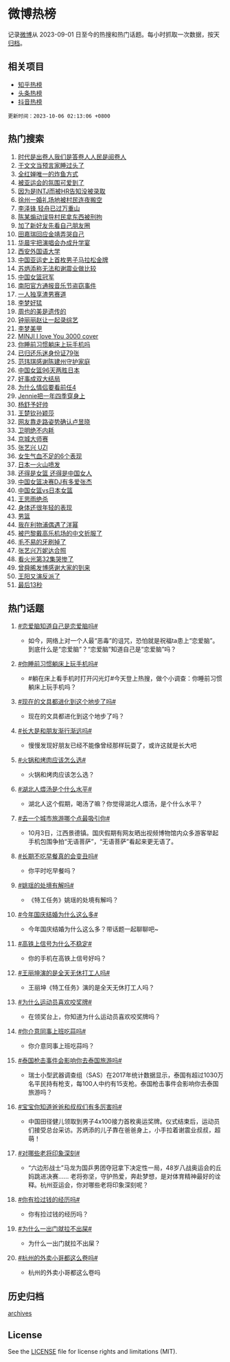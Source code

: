 # 微博热榜

记录[微博](https://www.weibo.com)从 2023-09-01 日至今的热搜和热门话题。每小时抓取一次数据，按天[归档](archives)。

## 相关项目

- [知乎热榜](https://github.com/hotarchive/zhihu)
- [头条热榜](https://github.com/hotarchive/toutiao)
- [抖音热榜](https://github.com/hotarchive/douyin)


`更新时间：2023-10-06 02:13:06 +0800`

## 热门搜索

1. [时代是出卷人我们是答卷人人民是阅卷人](https://m.weibo.cn/search?containerid=100103type%3D1%26t%3D10%26q%3D%23%E6%97%B6%E4%BB%A3%E6%98%AF%E5%87%BA%E5%8D%B7%E4%BA%BA%E6%88%91%E4%BB%AC%E6%98%AF%E7%AD%94%E5%8D%B7%E4%BA%BA%E4%BA%BA%E6%B0%91%E6%98%AF%E9%98%85%E5%8D%B7%E4%BA%BA%23&stream_entry_id=51&isnewpage=1&extparam=seat%3D1%26stream_entry_id%3D51%26dgr%3D0%26c_type%3D51%26q%3D%2523%25E6%2597%25B6%25E4%25BB%25A3%25E6%2598%25AF%25E5%2587%25BA%25E5%258D%25B7%25E4%25BA%25BA%25E6%2588%2591%25E4%25BB%25AC%25E6%2598%25AF%25E7%25AD%2594%25E5%258D%25B7%25E4%25BA%25BA%25E4%25BA%25BA%25E6%25B0%2591%25E6%2598%25AF%25E9%2598%2585%25E5%258D%25B7%25E4%25BA%25BA%2523%26cate%3D10103%26pos%3D0%26filter_type%3Drealtimehot%26display_time%3D1696529585%26pre_seqid%3D1696529585400032689156)
1. [于文文当预言家睡过头了](https://m.weibo.cn/search?containerid=100103type%3D1%26t%3D10%26q%3D%23%E4%BA%8E%E6%96%87%E6%96%87%E5%BD%93%E9%A2%84%E8%A8%80%E5%AE%B6%E7%9D%A1%E8%BF%87%E5%A4%B4%E4%BA%86%23&stream_entry_id=31&isnewpage=1&extparam=seat%3D1%26stream_entry_id%3D31%26pos%3D0%26q%3D%2523%25E4%25BA%258E%25E6%2596%2587%25E6%2596%2587%25E5%25BD%2593%25E9%25A2%2584%25E8%25A8%2580%25E5%25AE%25B6%25E7%259D%25A1%25E8%25BF%2587%25E5%25A4%25B4%25E4%25BA%2586%2523%26cate%3D5001%26realpos%3D1%26band_rank%3D1%26dgr%3D0%26filter_type%3Drealtimehot%26c_type%3D31%26flag%3D1%26lcate%3D5001%26display_time%3D1696529585%26pre_seqid%3D1696529585400032689156)
1. [全红婵唯一的炸鱼方式](https://m.weibo.cn/search?containerid=100103type%3D1%26t%3D10%26q%3D%23%E5%85%A8%E7%BA%A2%E5%A9%B5%E5%94%AF%E4%B8%80%E7%9A%84%E7%82%B8%E9%B1%BC%E6%96%B9%E5%BC%8F%23&stream_entry_id=31&isnewpage=1&extparam=seat%3D1%26stream_entry_id%3D31%26pos%3D1%26q%3D%2523%25E5%2585%25A8%25E7%25BA%25A2%25E5%25A9%25B5%25E5%2594%25AF%25E4%25B8%2580%25E7%259A%2584%25E7%2582%25B8%25E9%25B1%25BC%25E6%2596%25B9%25E5%25BC%258F%2523%26cate%3D5001%26realpos%3D2%26band_rank%3D2%26dgr%3D0%26filter_type%3Drealtimehot%26c_type%3D31%26flag%3D2%26lcate%3D5001%26display_time%3D1696529585%26pre_seqid%3D1696529585400032689156)
1. [被亚运会的氛围可爱到了](https://m.weibo.cn/search?containerid=100103type%3D1%26t%3D10%26q%3D%23%E8%A2%AB%E4%BA%9A%E8%BF%90%E4%BC%9A%E7%9A%84%E6%B0%9B%E5%9B%B4%E5%8F%AF%E7%88%B1%E5%88%B0%E4%BA%86%23&stream_entry_id=31&isnewpage=1&extparam=seat%3D1%26stream_entry_id%3D31%26pos%3D2%26q%3D%2523%25E8%25A2%25AB%25E4%25BA%259A%25E8%25BF%2590%25E4%25BC%259A%25E7%259A%2584%25E6%25B0%259B%25E5%259B%25B4%25E5%258F%25AF%25E7%2588%25B1%25E5%2588%25B0%25E4%25BA%2586%2523%26cate%3D5001%26realpos%3D3%26band_rank%3D3%26dgr%3D0%26filter_type%3Drealtimehot%26c_type%3D31%26flag%3D0%26lcate%3D5001%26display_time%3D1696529585%26pre_seqid%3D1696529585400032689156)
1. [因为是INTJ而被HR告知没被录取](https://m.weibo.cn/search?containerid=100103type%3D1%26t%3D10%26q%3D%23%E5%9B%A0%E4%B8%BA%E6%98%AFINTJ%E8%80%8C%E8%A2%ABHR%E5%91%8A%E7%9F%A5%E6%B2%A1%E8%A2%AB%E5%BD%95%E5%8F%96%23&stream_entry_id=31&isnewpage=1&extparam=seat%3D1%26stream_entry_id%3D31%26pos%3D3%26q%3D%2523%25E5%259B%25A0%25E4%25B8%25BA%25E6%2598%25AFINTJ%25E8%2580%258C%25E8%25A2%25ABHR%25E5%2591%258A%25E7%259F%25A5%25E6%25B2%25A1%25E8%25A2%25AB%25E5%25BD%2595%25E5%258F%2596%2523%26cate%3D5001%26realpos%3D4%26band_rank%3D4%26dgr%3D0%26filter_type%3Drealtimehot%26c_type%3D31%26flag%3D0%26lcate%3D5001%26display_time%3D1696529585%26pre_seqid%3D1696529585400032689156)
1. [徐州一婚礼场地被村民连夜搬空](https://m.weibo.cn/search?containerid=100103type%3D1%26t%3D10%26q%3D%23%E5%BE%90%E5%B7%9E%E4%B8%80%E5%A9%9A%E7%A4%BC%E5%9C%BA%E5%9C%B0%E8%A2%AB%E6%9D%91%E6%B0%91%E8%BF%9E%E5%A4%9C%E6%90%AC%E7%A9%BA%23&stream_entry_id=31&isnewpage=1&extparam=seat%3D1%26stream_entry_id%3D31%26pos%3D4%26q%3D%2523%25E5%25BE%2590%25E5%25B7%259E%25E4%25B8%2580%25E5%25A9%259A%25E7%25A4%25BC%25E5%259C%25BA%25E5%259C%25B0%25E8%25A2%25AB%25E6%259D%2591%25E6%25B0%2591%25E8%25BF%259E%25E5%25A4%259C%25E6%2590%25AC%25E7%25A9%25BA%2523%26cate%3D5001%26realpos%3D5%26band_rank%3D5%26dgr%3D0%26filter_type%3Drealtimehot%26c_type%3D31%26flag%3D0%26lcate%3D5001%26display_time%3D1696529585%26pre_seqid%3D1696529585400032689156)
1. [李泽锋 轻舟已过万重山](https://m.weibo.cn/search?containerid=100103type%3D1%26t%3D10%26q%3D%E6%9D%8E%E6%B3%BD%E9%94%8B+%E8%BD%BB%E8%88%9F%E5%B7%B2%E8%BF%87%E4%B8%87%E9%87%8D%E5%B1%B1&stream_entry_id=31&isnewpage=1&extparam=seat%3D1%26stream_entry_id%3D31%26pos%3D5%26q%3D%25E6%259D%258E%25E6%25B3%25BD%25E9%2594%258B%2520%25E8%25BD%25BB%25E8%2588%259F%25E5%25B7%25B2%25E8%25BF%2587%25E4%25B8%2587%25E9%2587%258D%25E5%25B1%25B1%26cate%3D5001%26realpos%3D6%26band_rank%3D6%26dgr%3D0%26filter_type%3Drealtimehot%26c_type%3D31%26flag%3D0%26lcate%3D5001%26display_time%3D1696529585%26pre_seqid%3D1696529585400032689156)
1. [陈某煽动误导村民拿东西被刑拘](https://m.weibo.cn/search?containerid=100103type%3D1%26t%3D10%26q%3D%23%E9%99%88%E6%9F%90%E7%85%BD%E5%8A%A8%E8%AF%AF%E5%AF%BC%E6%9D%91%E6%B0%91%E6%8B%BF%E4%B8%9C%E8%A5%BF%E8%A2%AB%E5%88%91%E6%8B%98%23&stream_entry_id=31&isnewpage=1&extparam=seat%3D1%26stream_entry_id%3D31%26pos%3D6%26q%3D%2523%25E9%2599%2588%25E6%259F%2590%25E7%2585%25BD%25E5%258A%25A8%25E8%25AF%25AF%25E5%25AF%25BC%25E6%259D%2591%25E6%25B0%2591%25E6%258B%25BF%25E4%25B8%259C%25E8%25A5%25BF%25E8%25A2%25AB%25E5%2588%2591%25E6%258B%2598%2523%26cate%3D5001%26realpos%3D7%26band_rank%3D7%26dgr%3D0%26filter_type%3Drealtimehot%26c_type%3D31%26flag%3D0%26lcate%3D5001%26display_time%3D1696529585%26pre_seqid%3D1696529585400032689156)
1. [加了新好友先看自己朋友圈](https://m.weibo.cn/search?containerid=100103type%3D1%26t%3D10%26q%3D%23%E5%8A%A0%E4%BA%86%E6%96%B0%E5%A5%BD%E5%8F%8B%E5%85%88%E7%9C%8B%E8%87%AA%E5%B7%B1%E6%9C%8B%E5%8F%8B%E5%9C%88%23&stream_entry_id=31&isnewpage=1&extparam=seat%3D1%26stream_entry_id%3D31%26pos%3D7%26q%3D%2523%25E5%258A%25A0%25E4%25BA%2586%25E6%2596%25B0%25E5%25A5%25BD%25E5%258F%258B%25E5%2585%2588%25E7%259C%258B%25E8%2587%25AA%25E5%25B7%25B1%25E6%259C%258B%25E5%258F%258B%25E5%259C%2588%2523%26cate%3D5001%26realpos%3D8%26band_rank%3D8%26dgr%3D0%26filter_type%3Drealtimehot%26c_type%3D31%26flag%3D0%26lcate%3D5001%26display_time%3D1696529585%26pre_seqid%3D1696529585400032689156)
1. [田嘉瑞回应金靖弄哭自己](https://m.weibo.cn/search?containerid=100103type%3D1%26t%3D10%26q%3D%E7%94%B0%E5%98%89%E7%91%9E%E5%9B%9E%E5%BA%94%E9%87%91%E9%9D%96%E5%BC%84%E5%93%AD%E8%87%AA%E5%B7%B1&stream_entry_id=31&isnewpage=1&extparam=seat%3D1%26stream_entry_id%3D31%26pos%3D8%26q%3D%25E7%2594%25B0%25E5%2598%2589%25E7%2591%259E%25E5%259B%259E%25E5%25BA%2594%25E9%2587%2591%25E9%259D%2596%25E5%25BC%2584%25E5%2593%25AD%25E8%2587%25AA%25E5%25B7%25B1%26cate%3D5001%26realpos%3D9%26band_rank%3D9%26dgr%3D0%26filter_type%3Drealtimehot%26c_type%3D31%26flag%3D1%26lcate%3D5001%26display_time%3D1696529585%26pre_seqid%3D1696529585400032689156)
1. [华晨宇把演唱会办成升学宴](https://m.weibo.cn/search?containerid=100103type%3D1%26t%3D10%26q%3D%23%E5%8D%8E%E6%99%A8%E5%AE%87%E6%8A%8A%E6%BC%94%E5%94%B1%E4%BC%9A%E5%8A%9E%E6%88%90%E5%8D%87%E5%AD%A6%E5%AE%B4%23&stream_entry_id=31&isnewpage=1&extparam=seat%3D1%26stream_entry_id%3D31%26pos%3D9%26q%3D%2523%25E5%258D%258E%25E6%2599%25A8%25E5%25AE%2587%25E6%258A%258A%25E6%25BC%2594%25E5%2594%25B1%25E4%25BC%259A%25E5%258A%259E%25E6%2588%2590%25E5%258D%2587%25E5%25AD%25A6%25E5%25AE%25B4%2523%26cate%3D5001%26realpos%3D10%26band_rank%3D10%26dgr%3D0%26filter_type%3Drealtimehot%26c_type%3D31%26flag%3D0%26lcate%3D5001%26display_time%3D1696529585%26pre_seqid%3D1696529585400032689156)
1. [西安外国语大学](https://m.weibo.cn/search?containerid=100103type%3D1%26t%3D10%26q%3D%E8%A5%BF%E5%AE%89%E5%A4%96%E5%9B%BD%E8%AF%AD%E5%A4%A7%E5%AD%A6&stream_entry_id=31&isnewpage=1&extparam=seat%3D1%26stream_entry_id%3D31%26pos%3D10%26q%3D%25E8%25A5%25BF%25E5%25AE%2589%25E5%25A4%2596%25E5%259B%25BD%25E8%25AF%25AD%25E5%25A4%25A7%25E5%25AD%25A6%26cate%3D5001%26realpos%3D11%26band_rank%3D11%26dgr%3D0%26filter_type%3Drealtimehot%26c_type%3D31%26flag%3D2%26lcate%3D5001%26display_time%3D1696529585%26pre_seqid%3D1696529585400032689156)
1. [中国亚运史上首枚男子马拉松金牌](https://m.weibo.cn/search?containerid=100103type%3D1%26t%3D10%26q%3D%23%E4%B8%AD%E5%9B%BD%E4%BA%9A%E8%BF%90%E5%8F%B2%E4%B8%8A%E9%A6%96%E6%9E%9A%E7%94%B7%E5%AD%90%E9%A9%AC%E6%8B%89%E6%9D%BE%E9%87%91%E7%89%8C%23&stream_entry_id=31&isnewpage=1&extparam=seat%3D1%26stream_entry_id%3D31%26pos%3D11%26q%3D%2523%25E4%25B8%25AD%25E5%259B%25BD%25E4%25BA%259A%25E8%25BF%2590%25E5%258F%25B2%25E4%25B8%258A%25E9%25A6%2596%25E6%259E%259A%25E7%2594%25B7%25E5%25AD%2590%25E9%25A9%25AC%25E6%258B%2589%25E6%259D%25BE%25E9%2587%2591%25E7%2589%258C%2523%26cate%3D5001%26realpos%3D12%26band_rank%3D12%26dgr%3D0%26filter_type%3Drealtimehot%26c_type%3D31%26flag%3D0%26lcate%3D5001%26display_time%3D1696529585%26pre_seqid%3D1696529585400032689156)
1. [苏炳添称无法和谢震业做比较](https://m.weibo.cn/search?containerid=100103type%3D1%26t%3D10%26q%3D%23%E8%8B%8F%E7%82%B3%E6%B7%BB%E7%A7%B0%E6%97%A0%E6%B3%95%E5%92%8C%E8%B0%A2%E9%9C%87%E4%B8%9A%E5%81%9A%E6%AF%94%E8%BE%83%23&stream_entry_id=31&isnewpage=1&extparam=seat%3D1%26stream_entry_id%3D31%26pos%3D12%26q%3D%2523%25E8%258B%258F%25E7%2582%25B3%25E6%25B7%25BB%25E7%25A7%25B0%25E6%2597%25A0%25E6%25B3%2595%25E5%2592%258C%25E8%25B0%25A2%25E9%259C%2587%25E4%25B8%259A%25E5%2581%259A%25E6%25AF%2594%25E8%25BE%2583%2523%26cate%3D5001%26realpos%3D13%26band_rank%3D13%26dgr%3D0%26filter_type%3Drealtimehot%26c_type%3D31%26flag%3D0%26lcate%3D5001%26display_time%3D1696529585%26pre_seqid%3D1696529585400032689156)
1. [中国女篮冠军](https://m.weibo.cn/search?containerid=100103type%3D1%26t%3D10%26q%3D%23%E4%B8%AD%E5%9B%BD%E5%A5%B3%E7%AF%AE%E5%86%A0%E5%86%9B%23&stream_entry_id=31&isnewpage=1&extparam=seat%3D1%26stream_entry_id%3D31%26pos%3D13%26q%3D%2523%25E4%25B8%25AD%25E5%259B%25BD%25E5%25A5%25B3%25E7%25AF%25AE%25E5%2586%25A0%25E5%2586%259B%2523%26cate%3D5001%26realpos%3D14%26band_rank%3D14%26dgr%3D0%26filter_type%3Drealtimehot%26c_type%3D31%26flag%3D0%26lcate%3D5001%26display_time%3D1696529585%26pre_seqid%3D1696529585400032689156)
1. [南阳官方通报音乐节盗窃事件](https://m.weibo.cn/search?containerid=100103type%3D1%26t%3D10%26q%3D%23%E5%8D%97%E9%98%B3%E5%AE%98%E6%96%B9%E9%80%9A%E6%8A%A5%E9%9F%B3%E4%B9%90%E8%8A%82%E7%9B%97%E7%AA%83%E4%BA%8B%E4%BB%B6%23&stream_entry_id=31&isnewpage=1&extparam=seat%3D1%26stream_entry_id%3D31%26pos%3D14%26q%3D%2523%25E5%258D%2597%25E9%2598%25B3%25E5%25AE%2598%25E6%2596%25B9%25E9%2580%259A%25E6%258A%25A5%25E9%259F%25B3%25E4%25B9%2590%25E8%258A%2582%25E7%259B%2597%25E7%25AA%2583%25E4%25BA%258B%25E4%25BB%25B6%2523%26cate%3D5001%26realpos%3D15%26band_rank%3D15%26dgr%3D0%26filter_type%3Drealtimehot%26c_type%3D31%26flag%3D0%26lcate%3D5001%26display_time%3D1696529585%26pre_seqid%3D1696529585400032689156)
1. [一人独享渣男赛道](https://m.weibo.cn/search?containerid=100103type%3D1%26t%3D10%26q%3D%E4%B8%80%E4%BA%BA%E7%8B%AC%E4%BA%AB%E6%B8%A3%E7%94%B7%E8%B5%9B%E9%81%93&stream_entry_id=31&isnewpage=1&extparam=seat%3D1%26stream_entry_id%3D31%26pos%3D15%26q%3D%25E4%25B8%2580%25E4%25BA%25BA%25E7%258B%25AC%25E4%25BA%25AB%25E6%25B8%25A3%25E7%2594%25B7%25E8%25B5%259B%25E9%2581%2593%26cate%3D5001%26realpos%3D16%26band_rank%3D16%26dgr%3D0%26filter_type%3Drealtimehot%26c_type%3D31%26flag%3D0%26lcate%3D5001%26display_time%3D1696529585%26pre_seqid%3D1696529585400032689156)
1. [李梦好猛](https://m.weibo.cn/search?containerid=100103type%3D1%26t%3D10%26q%3D%E6%9D%8E%E6%A2%A6%E5%A5%BD%E7%8C%9B&stream_entry_id=31&isnewpage=1&extparam=seat%3D1%26stream_entry_id%3D31%26pos%3D16%26q%3D%25E6%259D%258E%25E6%25A2%25A6%25E5%25A5%25BD%25E7%258C%259B%26cate%3D5001%26realpos%3D17%26band_rank%3D17%26dgr%3D0%26filter_type%3Drealtimehot%26c_type%3D31%26flag%3D0%26lcate%3D5001%26display_time%3D1696529585%26pre_seqid%3D1696529585400032689156)
1. [周也的美是遗传的](https://m.weibo.cn/search?containerid=100103type%3D1%26t%3D10%26q%3D%23%E5%91%A8%E4%B9%9F%E7%9A%84%E7%BE%8E%E6%98%AF%E9%81%97%E4%BC%A0%E7%9A%84%23&stream_entry_id=31&isnewpage=1&extparam=seat%3D1%26stream_entry_id%3D31%26pos%3D17%26q%3D%2523%25E5%2591%25A8%25E4%25B9%259F%25E7%259A%2584%25E7%25BE%258E%25E6%2598%25AF%25E9%2581%2597%25E4%25BC%25A0%25E7%259A%2584%2523%26cate%3D5001%26realpos%3D18%26band_rank%3D18%26dgr%3D0%26filter_type%3Drealtimehot%26c_type%3D31%26flag%3D0%26lcate%3D5001%26display_time%3D1696529585%26pre_seqid%3D1696529585400032689156)
1. [钟丽丽赵让一起录综艺](https://m.weibo.cn/search?containerid=100103type%3D1%26t%3D10%26q%3D%23%E9%92%9F%E4%B8%BD%E4%B8%BD%E8%B5%B5%E8%AE%A9%E4%B8%80%E8%B5%B7%E5%BD%95%E7%BB%BC%E8%89%BA%23&stream_entry_id=31&isnewpage=1&extparam=seat%3D1%26stream_entry_id%3D31%26pos%3D18%26q%3D%2523%25E9%2592%259F%25E4%25B8%25BD%25E4%25B8%25BD%25E8%25B5%25B5%25E8%25AE%25A9%25E4%25B8%2580%25E8%25B5%25B7%25E5%25BD%2595%25E7%25BB%25BC%25E8%2589%25BA%2523%26cate%3D5001%26realpos%3D19%26band_rank%3D19%26dgr%3D0%26filter_type%3Drealtimehot%26c_type%3D31%26flag%3D0%26lcate%3D5001%26display_time%3D1696529585%26pre_seqid%3D1696529585400032689156)
1. [李梦美甲](https://m.weibo.cn/search?containerid=100103type%3D1%26t%3D10%26q%3D%23%E6%9D%8E%E6%A2%A6%E7%BE%8E%E7%94%B2%23&stream_entry_id=31&isnewpage=1&extparam=seat%3D1%26stream_entry_id%3D31%26pos%3D19%26q%3D%2523%25E6%259D%258E%25E6%25A2%25A6%25E7%25BE%258E%25E7%2594%25B2%2523%26cate%3D5001%26realpos%3D20%26band_rank%3D20%26dgr%3D0%26filter_type%3Drealtimehot%26c_type%3D31%26flag%3D0%26lcate%3D5001%26display_time%3D1696529585%26pre_seqid%3D1696529585400032689156)
1. [MINJI I love You 3000 cover](https://m.weibo.cn/search?containerid=100103type%3D1%26t%3D10%26q%3DMINJI+I+love+You+3000+cover&stream_entry_id=31&isnewpage=1&extparam=seat%3D1%26stream_entry_id%3D31%26pos%3D20%26q%3DMINJI%2520I%2520love%2520You%25203000%2520cover%26cate%3D5001%26realpos%3D21%26band_rank%3D21%26dgr%3D0%26filter_type%3Drealtimehot%26c_type%3D31%26flag%3D0%26lcate%3D5001%26display_time%3D1696529585%26pre_seqid%3D1696529585400032689156)
1. [你睡前习惯躺床上玩手机吗](https://m.weibo.cn/search?containerid=100103type%3D1%26t%3D10%26q%3D%23%E4%BD%A0%E7%9D%A1%E5%89%8D%E4%B9%A0%E6%83%AF%E8%BA%BA%E5%BA%8A%E4%B8%8A%E7%8E%A9%E6%89%8B%E6%9C%BA%E5%90%97%23&stream_entry_id=31&isnewpage=1&extparam=seat%3D1%26stream_entry_id%3D31%26pos%3D21%26q%3D%2523%25E4%25BD%25A0%25E7%259D%25A1%25E5%2589%258D%25E4%25B9%25A0%25E6%2583%25AF%25E8%25BA%25BA%25E5%25BA%258A%25E4%25B8%258A%25E7%258E%25A9%25E6%2589%258B%25E6%259C%25BA%25E5%2590%2597%2523%26cate%3D5001%26realpos%3D22%26band_rank%3D22%26dgr%3D0%26filter_type%3Drealtimehot%26c_type%3D31%26flag%3D0%26lcate%3D5001%26display_time%3D1696529585%26pre_seqid%3D1696529585400032689156)
1. [已归还乐迷身份证79张](https://m.weibo.cn/search?containerid=100103type%3D1%26t%3D10%26q%3D%23%E5%B7%B2%E5%BD%92%E8%BF%98%E4%B9%90%E8%BF%B7%E8%BA%AB%E4%BB%BD%E8%AF%8179%E5%BC%A0%23&stream_entry_id=31&isnewpage=1&extparam=seat%3D1%26stream_entry_id%3D31%26pos%3D22%26q%3D%2523%25E5%25B7%25B2%25E5%25BD%2592%25E8%25BF%2598%25E4%25B9%2590%25E8%25BF%25B7%25E8%25BA%25AB%25E4%25BB%25BD%25E8%25AF%258179%25E5%25BC%25A0%2523%26cate%3D5001%26realpos%3D23%26band_rank%3D23%26dgr%3D0%26filter_type%3Drealtimehot%26c_type%3D31%26flag%3D0%26lcate%3D5001%26display_time%3D1696529585%26pre_seqid%3D1696529585400032689156)
1. [范玮琪感谢陈建州守护家庭](https://m.weibo.cn/search?containerid=100103type%3D1%26t%3D10%26q%3D%23%E8%8C%83%E7%8E%AE%E7%90%AA%E6%84%9F%E8%B0%A2%E9%99%88%E5%BB%BA%E5%B7%9E%E5%AE%88%E6%8A%A4%E5%AE%B6%E5%BA%AD%23&stream_entry_id=31&isnewpage=1&extparam=seat%3D1%26stream_entry_id%3D31%26pos%3D23%26q%3D%2523%25E8%258C%2583%25E7%258E%25AE%25E7%2590%25AA%25E6%2584%259F%25E8%25B0%25A2%25E9%2599%2588%25E5%25BB%25BA%25E5%25B7%259E%25E5%25AE%2588%25E6%258A%25A4%25E5%25AE%25B6%25E5%25BA%25AD%2523%26cate%3D5001%26realpos%3D24%26band_rank%3D24%26dgr%3D0%26filter_type%3Drealtimehot%26c_type%3D31%26flag%3D0%26lcate%3D5001%26display_time%3D1696529585%26pre_seqid%3D1696529585400032689156)
1. [中国女篮96天两胜日本](https://m.weibo.cn/search?containerid=100103type%3D1%26t%3D10%26q%3D%23%E4%B8%AD%E5%9B%BD%E5%A5%B3%E7%AF%AE96%E5%A4%A9%E4%B8%A4%E8%83%9C%E6%97%A5%E6%9C%AC%23&stream_entry_id=31&isnewpage=1&extparam=seat%3D1%26stream_entry_id%3D31%26pos%3D24%26q%3D%2523%25E4%25B8%25AD%25E5%259B%25BD%25E5%25A5%25B3%25E7%25AF%25AE96%25E5%25A4%25A9%25E4%25B8%25A4%25E8%2583%259C%25E6%2597%25A5%25E6%259C%25AC%2523%26cate%3D5001%26realpos%3D25%26band_rank%3D25%26dgr%3D0%26filter_type%3Drealtimehot%26c_type%3D31%26flag%3D1%26lcate%3D5001%26display_time%3D1696529585%26pre_seqid%3D1696529585400032689156)
1. [好事成双大结局](https://m.weibo.cn/search?containerid=100103type%3D1%26t%3D10%26q%3D%E5%A5%BD%E4%BA%8B%E6%88%90%E5%8F%8C%E5%A4%A7%E7%BB%93%E5%B1%80&stream_entry_id=31&isnewpage=1&extparam=seat%3D1%26stream_entry_id%3D31%26pos%3D25%26q%3D%25E5%25A5%25BD%25E4%25BA%258B%25E6%2588%2590%25E5%258F%258C%25E5%25A4%25A7%25E7%25BB%2593%25E5%25B1%2580%26cate%3D5001%26realpos%3D26%26band_rank%3D26%26dgr%3D0%26filter_type%3Drealtimehot%26c_type%3D31%26flag%3D0%26lcate%3D5001%26display_time%3D1696529585%26pre_seqid%3D1696529585400032689156)
1. [为什么情侣要看前任4](https://m.weibo.cn/search?containerid=100103type%3D1%26t%3D10%26q%3D%23%E4%B8%BA%E4%BB%80%E4%B9%88%E6%83%85%E4%BE%A3%E8%A6%81%E7%9C%8B%E5%89%8D%E4%BB%BB4%23&stream_entry_id=31&isnewpage=1&extparam=seat%3D1%26stream_entry_id%3D31%26pos%3D26%26q%3D%2523%25E4%25B8%25BA%25E4%25BB%2580%25E4%25B9%2588%25E6%2583%2585%25E4%25BE%25A3%25E8%25A6%2581%25E7%259C%258B%25E5%2589%258D%25E4%25BB%25BB4%2523%26cate%3D5001%26realpos%3D27%26band_rank%3D27%26dgr%3D0%26filter_type%3Drealtimehot%26c_type%3D31%26flag%3D0%26lcate%3D5001%26display_time%3D1696529585%26pre_seqid%3D1696529585400032689156)
1. [Jennie把一年四季穿身上](https://m.weibo.cn/search?containerid=100103type%3D1%26t%3D10%26q%3D%23Jennie%E6%8A%8A%E4%B8%80%E5%B9%B4%E5%9B%9B%E5%AD%A3%E7%A9%BF%E8%BA%AB%E4%B8%8A%23&stream_entry_id=31&isnewpage=1&extparam=seat%3D1%26stream_entry_id%3D31%26pos%3D27%26q%3D%2523Jennie%25E6%258A%258A%25E4%25B8%2580%25E5%25B9%25B4%25E5%259B%259B%25E5%25AD%25A3%25E7%25A9%25BF%25E8%25BA%25AB%25E4%25B8%258A%2523%26cate%3D5001%26realpos%3D28%26band_rank%3D28%26dgr%3D0%26filter_type%3Drealtimehot%26c_type%3D31%26flag%3D0%26lcate%3D5001%26display_time%3D1696529585%26pre_seqid%3D1696529585400032689156)
1. [杨舒予好帅](https://m.weibo.cn/search?containerid=100103type%3D1%26t%3D10%26q%3D%E6%9D%A8%E8%88%92%E4%BA%88%E5%A5%BD%E5%B8%85&stream_entry_id=31&isnewpage=1&extparam=seat%3D1%26stream_entry_id%3D31%26pos%3D28%26q%3D%25E6%259D%25A8%25E8%2588%2592%25E4%25BA%2588%25E5%25A5%25BD%25E5%25B8%2585%26cate%3D5001%26realpos%3D29%26band_rank%3D29%26dgr%3D0%26filter_type%3Drealtimehot%26c_type%3D31%26flag%3D0%26lcate%3D5001%26display_time%3D1696529585%26pre_seqid%3D1696529585400032689156)
1. [王楚钦孙颖莎](https://m.weibo.cn/search?containerid=100103type%3D1%26t%3D10%26q%3D%E7%8E%8B%E6%A5%9A%E9%92%A6%E5%AD%99%E9%A2%96%E8%8E%8E&stream_entry_id=31&isnewpage=1&extparam=seat%3D1%26stream_entry_id%3D31%26pos%3D29%26q%3D%25E7%258E%258B%25E6%25A5%259A%25E9%2592%25A6%25E5%25AD%2599%25E9%25A2%2596%25E8%258E%258E%26cate%3D5001%26realpos%3D30%26band_rank%3D30%26dgr%3D0%26filter_type%3Drealtimehot%26c_type%3D31%26flag%3D0%26lcate%3D5001%26display_time%3D1696529585%26pre_seqid%3D1696529585400032689156)
1. [网友靠走路姿势确认卢昱晓](https://m.weibo.cn/search?containerid=100103type%3D1%26t%3D10%26q%3D%23%E7%BD%91%E5%8F%8B%E9%9D%A0%E8%B5%B0%E8%B7%AF%E5%A7%BF%E5%8A%BF%E7%A1%AE%E8%AE%A4%E5%8D%A2%E6%98%B1%E6%99%93%23&stream_entry_id=31&isnewpage=1&extparam=seat%3D1%26stream_entry_id%3D31%26pos%3D30%26q%3D%2523%25E7%25BD%2591%25E5%258F%258B%25E9%259D%25A0%25E8%25B5%25B0%25E8%25B7%25AF%25E5%25A7%25BF%25E5%258A%25BF%25E7%25A1%25AE%25E8%25AE%25A4%25E5%258D%25A2%25E6%2598%25B1%25E6%2599%2593%2523%26cate%3D5001%26realpos%3D31%26band_rank%3D31%26dgr%3D0%26filter_type%3Drealtimehot%26c_type%3D31%26flag%3D1%26lcate%3D5001%26display_time%3D1696529585%26pre_seqid%3D1696529585400032689156)
1. [卫明绝不内耗](https://m.weibo.cn/search?containerid=100103type%3D1%26t%3D10%26q%3D%23%E5%8D%AB%E6%98%8E%E7%BB%9D%E4%B8%8D%E5%86%85%E8%80%97%23&stream_entry_id=31&isnewpage=1&extparam=seat%3D1%26stream_entry_id%3D31%26pos%3D31%26q%3D%2523%25E5%258D%25AB%25E6%2598%258E%25E7%25BB%259D%25E4%25B8%258D%25E5%2586%2585%25E8%2580%2597%2523%26cate%3D5001%26realpos%3D32%26band_rank%3D32%26dgr%3D0%26filter_type%3Drealtimehot%26c_type%3D31%26flag%3D1%26lcate%3D5001%26display_time%3D1696529585%26pre_seqid%3D1696529585400032689156)
1. [京城大师赛](https://m.weibo.cn/search?containerid=100103type%3D1%26t%3D10%26q%3D%E4%BA%AC%E5%9F%8E%E5%A4%A7%E5%B8%88%E8%B5%9B&stream_entry_id=31&isnewpage=1&extparam=seat%3D1%26stream_entry_id%3D31%26pos%3D32%26q%3D%25E4%25BA%25AC%25E5%259F%258E%25E5%25A4%25A7%25E5%25B8%2588%25E8%25B5%259B%26cate%3D5001%26realpos%3D33%26band_rank%3D33%26dgr%3D0%26filter_type%3Drealtimehot%26c_type%3D31%26flag%3D0%26lcate%3D5001%26display_time%3D1696529585%26pre_seqid%3D1696529585400032689156)
1. [张艺兴 UZI](https://m.weibo.cn/search?containerid=100103type%3D1%26t%3D10%26q%3D%E5%BC%A0%E8%89%BA%E5%85%B4+UZI&stream_entry_id=31&isnewpage=1&extparam=seat%3D1%26stream_entry_id%3D31%26pos%3D33%26q%3D%25E5%25BC%25A0%25E8%2589%25BA%25E5%2585%25B4%2520UZI%26cate%3D5001%26realpos%3D34%26band_rank%3D34%26dgr%3D0%26filter_type%3Drealtimehot%26c_type%3D31%26flag%3D0%26lcate%3D5001%26display_time%3D1696529585%26pre_seqid%3D1696529585400032689156)
1. [女生气血不足的6个表现](https://m.weibo.cn/search?containerid=100103type%3D1%26t%3D10%26q%3D%23%E5%A5%B3%E7%94%9F%E6%B0%94%E8%A1%80%E4%B8%8D%E8%B6%B3%E7%9A%846%E4%B8%AA%E8%A1%A8%E7%8E%B0%23&stream_entry_id=31&isnewpage=1&extparam=seat%3D1%26stream_entry_id%3D31%26pos%3D34%26q%3D%2523%25E5%25A5%25B3%25E7%2594%259F%25E6%25B0%2594%25E8%25A1%2580%25E4%25B8%258D%25E8%25B6%25B3%25E7%259A%25846%25E4%25B8%25AA%25E8%25A1%25A8%25E7%258E%25B0%2523%26cate%3D5001%26realpos%3D35%26band_rank%3D35%26dgr%3D0%26filter_type%3Drealtimehot%26c_type%3D31%26flag%3D0%26lcate%3D5001%26display_time%3D1696529585%26pre_seqid%3D1696529585400032689156)
1. [日本一火山喷发](https://m.weibo.cn/search?containerid=100103type%3D1%26t%3D10%26q%3D%23%E6%97%A5%E6%9C%AC%E4%B8%80%E7%81%AB%E5%B1%B1%E5%96%B7%E5%8F%91%23&stream_entry_id=31&isnewpage=1&extparam=seat%3D1%26stream_entry_id%3D31%26pos%3D35%26q%3D%2523%25E6%2597%25A5%25E6%259C%25AC%25E4%25B8%2580%25E7%2581%25AB%25E5%25B1%25B1%25E5%2596%25B7%25E5%258F%2591%2523%26cate%3D5001%26realpos%3D36%26band_rank%3D36%26dgr%3D0%26filter_type%3Drealtimehot%26c_type%3D31%26flag%3D0%26lcate%3D5001%26display_time%3D1696529585%26pre_seqid%3D1696529585400032689156)
1. [还得是女篮 还得是中国女人](https://m.weibo.cn/search?containerid=100103type%3D1%26t%3D10%26q%3D%E8%BF%98%E5%BE%97%E6%98%AF%E5%A5%B3%E7%AF%AE+%E8%BF%98%E5%BE%97%E6%98%AF%E4%B8%AD%E5%9B%BD%E5%A5%B3%E4%BA%BA&stream_entry_id=31&isnewpage=1&extparam=seat%3D1%26stream_entry_id%3D31%26pos%3D36%26q%3D%25E8%25BF%2598%25E5%25BE%2597%25E6%2598%25AF%25E5%25A5%25B3%25E7%25AF%25AE%2520%25E8%25BF%2598%25E5%25BE%2597%25E6%2598%25AF%25E4%25B8%25AD%25E5%259B%25BD%25E5%25A5%25B3%25E4%25BA%25BA%26cate%3D5001%26realpos%3D37%26band_rank%3D37%26dgr%3D0%26filter_type%3Drealtimehot%26c_type%3D31%26flag%3D0%26lcate%3D5001%26display_time%3D1696529585%26pre_seqid%3D1696529585400032689156)
1. [中国女篮决赛DJ有多爱张杰](https://m.weibo.cn/search?containerid=100103type%3D1%26t%3D10%26q%3D%23%E4%B8%AD%E5%9B%BD%E5%A5%B3%E7%AF%AE%E5%86%B3%E8%B5%9BDJ%E6%9C%89%E5%A4%9A%E7%88%B1%E5%BC%A0%E6%9D%B0%23&stream_entry_id=31&isnewpage=1&extparam=seat%3D1%26stream_entry_id%3D31%26pos%3D37%26q%3D%2523%25E4%25B8%25AD%25E5%259B%25BD%25E5%25A5%25B3%25E7%25AF%25AE%25E5%2586%25B3%25E8%25B5%259BDJ%25E6%259C%2589%25E5%25A4%259A%25E7%2588%25B1%25E5%25BC%25A0%25E6%259D%25B0%2523%26cate%3D5001%26realpos%3D38%26band_rank%3D38%26dgr%3D0%26filter_type%3Drealtimehot%26c_type%3D31%26flag%3D0%26lcate%3D5001%26display_time%3D1696529585%26pre_seqid%3D1696529585400032689156)
1. [中国女篮vs日本女篮](https://m.weibo.cn/search?containerid=100103type%3D1%26t%3D10%26q%3D%23%E4%B8%AD%E5%9B%BD%E5%A5%B3%E7%AF%AEvs%E6%97%A5%E6%9C%AC%E5%A5%B3%E7%AF%AE%23&stream_entry_id=31&isnewpage=1&extparam=seat%3D1%26stream_entry_id%3D31%26pos%3D38%26q%3D%2523%25E4%25B8%25AD%25E5%259B%25BD%25E5%25A5%25B3%25E7%25AF%25AEvs%25E6%2597%25A5%25E6%259C%25AC%25E5%25A5%25B3%25E7%25AF%25AE%2523%26cate%3D5001%26realpos%3D39%26band_rank%3D39%26dgr%3D0%26filter_type%3Drealtimehot%26c_type%3D31%26flag%3D0%26lcate%3D5001%26display_time%3D1696529585%26pre_seqid%3D1696529585400032689156)
1. [王思雨绝杀](https://m.weibo.cn/search?containerid=100103type%3D1%26t%3D10%26q%3D%23%E7%8E%8B%E6%80%9D%E9%9B%A8%E7%BB%9D%E6%9D%80%23&stream_entry_id=31&isnewpage=1&extparam=seat%3D1%26stream_entry_id%3D31%26pos%3D39%26q%3D%2523%25E7%258E%258B%25E6%2580%259D%25E9%259B%25A8%25E7%25BB%259D%25E6%259D%2580%2523%26cate%3D5001%26realpos%3D40%26band_rank%3D40%26dgr%3D0%26filter_type%3Drealtimehot%26c_type%3D31%26flag%3D0%26lcate%3D5001%26display_time%3D1696529585%26pre_seqid%3D1696529585400032689156)
1. [身体还很年轻的表现](https://m.weibo.cn/search?containerid=100103type%3D1%26t%3D10%26q%3D%23%E8%BA%AB%E4%BD%93%E8%BF%98%E5%BE%88%E5%B9%B4%E8%BD%BB%E7%9A%84%E8%A1%A8%E7%8E%B0%23&stream_entry_id=31&isnewpage=1&extparam=seat%3D1%26stream_entry_id%3D31%26pos%3D40%26q%3D%2523%25E8%25BA%25AB%25E4%25BD%2593%25E8%25BF%2598%25E5%25BE%2588%25E5%25B9%25B4%25E8%25BD%25BB%25E7%259A%2584%25E8%25A1%25A8%25E7%258E%25B0%2523%26cate%3D5001%26realpos%3D41%26band_rank%3D41%26dgr%3D0%26filter_type%3Drealtimehot%26c_type%3D31%26flag%3D0%26lcate%3D5001%26display_time%3D1696529585%26pre_seqid%3D1696529585400032689156)
1. [男篮](https://m.weibo.cn/search?containerid=100103type%3D1%26t%3D10%26q%3D%E7%94%B7%E7%AF%AE&stream_entry_id=31&isnewpage=1&extparam=seat%3D1%26stream_entry_id%3D31%26pos%3D41%26q%3D%25E7%2594%25B7%25E7%25AF%25AE%26cate%3D5001%26realpos%3D42%26band_rank%3D42%26dgr%3D0%26filter_type%3Drealtimehot%26c_type%3D31%26flag%3D0%26lcate%3D5001%26display_time%3D1696529585%26pre_seqid%3D1696529585400032689156)
1. [我在利物浦偶遇了洋幂](https://m.weibo.cn/search?containerid=100103type%3D1%26t%3D10%26q%3D%23%E6%88%91%E5%9C%A8%E5%88%A9%E7%89%A9%E6%B5%A6%E5%81%B6%E9%81%87%E4%BA%86%E6%B4%8B%E5%B9%82%23&stream_entry_id=31&isnewpage=1&extparam=seat%3D1%26stream_entry_id%3D31%26pos%3D42%26q%3D%2523%25E6%2588%2591%25E5%259C%25A8%25E5%2588%25A9%25E7%2589%25A9%25E6%25B5%25A6%25E5%2581%25B6%25E9%2581%2587%25E4%25BA%2586%25E6%25B4%258B%25E5%25B9%2582%2523%26cate%3D5001%26realpos%3D43%26band_rank%3D43%26dgr%3D0%26filter_type%3Drealtimehot%26c_type%3D31%26flag%3D0%26lcate%3D5001%26display_time%3D1696529585%26pre_seqid%3D1696529585400032689156)
1. [被巴黎戴高乐机场的中文折服了](https://m.weibo.cn/search?containerid=100103type%3D1%26t%3D10%26q%3D%23%E8%A2%AB%E5%B7%B4%E9%BB%8E%E6%88%B4%E9%AB%98%E4%B9%90%E6%9C%BA%E5%9C%BA%E7%9A%84%E4%B8%AD%E6%96%87%E6%8A%98%E6%9C%8D%E4%BA%86%23&stream_entry_id=31&isnewpage=1&extparam=seat%3D1%26stream_entry_id%3D31%26pos%3D43%26q%3D%2523%25E8%25A2%25AB%25E5%25B7%25B4%25E9%25BB%258E%25E6%2588%25B4%25E9%25AB%2598%25E4%25B9%2590%25E6%259C%25BA%25E5%259C%25BA%25E7%259A%2584%25E4%25B8%25AD%25E6%2596%2587%25E6%258A%2598%25E6%259C%258D%25E4%25BA%2586%2523%26cate%3D5001%26realpos%3D44%26band_rank%3D44%26dgr%3D0%26filter_type%3Drealtimehot%26c_type%3D31%26flag%3D0%26lcate%3D5001%26display_time%3D1696529585%26pre_seqid%3D1696529585400032689156)
1. [毛不易的牙刷掉了](https://m.weibo.cn/search?containerid=100103type%3D1%26t%3D10%26q%3D%23%E6%AF%9B%E4%B8%8D%E6%98%93%E7%9A%84%E7%89%99%E5%88%B7%E6%8E%89%E4%BA%86%23&stream_entry_id=31&isnewpage=1&extparam=seat%3D1%26stream_entry_id%3D31%26pos%3D44%26q%3D%2523%25E6%25AF%259B%25E4%25B8%258D%25E6%2598%2593%25E7%259A%2584%25E7%2589%2599%25E5%2588%25B7%25E6%258E%2589%25E4%25BA%2586%2523%26cate%3D5001%26realpos%3D45%26band_rank%3D45%26dgr%3D0%26filter_type%3Drealtimehot%26c_type%3D31%26flag%3D0%26lcate%3D5001%26display_time%3D1696529585%26pre_seqid%3D1696529585400032689156)
1. [张艺兴万妮达合照](https://m.weibo.cn/search?containerid=100103type%3D1%26t%3D10%26q%3D%23%E5%BC%A0%E8%89%BA%E5%85%B4%E4%B8%87%E5%A6%AE%E8%BE%BE%E5%90%88%E7%85%A7%23&stream_entry_id=31&isnewpage=1&extparam=seat%3D1%26stream_entry_id%3D31%26pos%3D45%26q%3D%2523%25E5%25BC%25A0%25E8%2589%25BA%25E5%2585%25B4%25E4%25B8%2587%25E5%25A6%25AE%25E8%25BE%25BE%25E5%2590%2588%25E7%2585%25A7%2523%26cate%3D5001%26realpos%3D46%26band_rank%3D46%26dgr%3D0%26filter_type%3Drealtimehot%26c_type%3D31%26flag%3D0%26lcate%3D5001%26display_time%3D1696529585%26pre_seqid%3D1696529585400032689156)
1. [看火光第32集哭惨了](https://m.weibo.cn/search?containerid=100103type%3D1%26t%3D10%26q%3D%23%E7%9C%8B%E7%81%AB%E5%85%89%E7%AC%AC32%E9%9B%86%E5%93%AD%E6%83%A8%E4%BA%86%23&stream_entry_id=31&isnewpage=1&extparam=seat%3D1%26stream_entry_id%3D31%26pos%3D46%26q%3D%2523%25E7%259C%258B%25E7%2581%25AB%25E5%2585%2589%25E7%25AC%25AC32%25E9%259B%2586%25E5%2593%25AD%25E6%2583%25A8%25E4%25BA%2586%2523%26cate%3D5001%26realpos%3D47%26band_rank%3D47%26dgr%3D0%26filter_type%3Drealtimehot%26c_type%3D31%26flag%3D0%26lcate%3D5001%26display_time%3D1696529585%26pre_seqid%3D1696529585400032689156)
1. [曾舜晞发博感谢大家的到来](https://m.weibo.cn/search?containerid=100103type%3D1%26t%3D10%26q%3D%23%E6%9B%BE%E8%88%9C%E6%99%9E%E5%8F%91%E5%8D%9A%E6%84%9F%E8%B0%A2%E5%A4%A7%E5%AE%B6%E7%9A%84%E5%88%B0%E6%9D%A5%23&stream_entry_id=31&isnewpage=1&extparam=seat%3D1%26stream_entry_id%3D31%26pos%3D47%26q%3D%2523%25E6%259B%25BE%25E8%2588%259C%25E6%2599%259E%25E5%258F%2591%25E5%258D%259A%25E6%2584%259F%25E8%25B0%25A2%25E5%25A4%25A7%25E5%25AE%25B6%25E7%259A%2584%25E5%2588%25B0%25E6%259D%25A5%2523%26cate%3D5001%26realpos%3D48%26band_rank%3D48%26dgr%3D0%26filter_type%3Drealtimehot%26c_type%3D31%26flag%3D0%26lcate%3D5001%26display_time%3D1696529585%26pre_seqid%3D1696529585400032689156)
1. [王阳又演反派了](https://m.weibo.cn/search?containerid=100103type%3D1%26t%3D10%26q%3D%23%E7%8E%8B%E9%98%B3%E5%8F%88%E6%BC%94%E5%8F%8D%E6%B4%BE%E4%BA%86%23&stream_entry_id=31&isnewpage=1&extparam=seat%3D1%26stream_entry_id%3D31%26pos%3D48%26q%3D%2523%25E7%258E%258B%25E9%2598%25B3%25E5%258F%2588%25E6%25BC%2594%25E5%258F%258D%25E6%25B4%25BE%25E4%25BA%2586%2523%26cate%3D5001%26realpos%3D49%26band_rank%3D49%26dgr%3D0%26filter_type%3Drealtimehot%26c_type%3D31%26flag%3D0%26lcate%3D5001%26display_time%3D1696529585%26pre_seqid%3D1696529585400032689156)
1. [最后13秒](https://m.weibo.cn/search?containerid=100103type%3D1%26t%3D10%26q%3D%23%E6%9C%80%E5%90%8E13%E7%A7%92%23&stream_entry_id=31&isnewpage=1&extparam=seat%3D1%26stream_entry_id%3D31%26pos%3D49%26q%3D%2523%25E6%259C%2580%25E5%2590%258E13%25E7%25A7%2592%2523%26cate%3D5001%26realpos%3D50%26band_rank%3D50%26dgr%3D0%26filter_type%3Drealtimehot%26c_type%3D31%26flag%3D0%26lcate%3D5001%26display_time%3D1696529585%26pre_seqid%3D1696529585400032689156)

## 热门话题

1. [#恋爱脑知道自己是恋爱脑吗#](https://m.weibo.cn/search?containerid=231522type%3D1%26t%3D10%26q%3D%23%E6%81%8B%E7%88%B1%E8%84%91%E7%9F%A5%E9%81%93%E8%87%AA%E5%B7%B1%E6%98%AF%E6%81%8B%E7%88%B1%E8%84%91%E5%90%97%23&stream_entry_id=128&isnewpage=1&extparam=seat%3D1%26cate%3D5004%26pos%3D1-0-0%26unitid%3D1696468896533%26c_type%3D128%26dgr%3D0%26lcate%3D5004%26display_time%3D1696529586%26pre_seqid%3D169652958645802715341)
    - 如今，网络上对一个人最“恶毒”的诅咒，恐怕就是祝福ta患上“恋爱脑”。到底什么是“恋爱脑”？“恋爱脑”知道自己是“恋爱脑”吗？

1. [#你睡前习惯躺床上玩手机吗#](https://m.weibo.cn/search?containerid=231522type%3D1%26t%3D10%26q%3D%23%E4%BD%A0%E7%9D%A1%E5%89%8D%E4%B9%A0%E6%83%AF%E8%BA%BA%E5%BA%8A%E4%B8%8A%E7%8E%A9%E6%89%8B%E6%9C%BA%E5%90%97%23&stream_entry_id=128&isnewpage=1&extparam=seat%3D1%26cate%3D5004%26pos%3D1-0-1%26unitid%3D1696516294916%26c_type%3D128%26dgr%3D0%26lcate%3D5004%26display_time%3D1696529586%26pre_seqid%3D169652958645802715341)
    - #躺在床上看手机时打开闪光灯#今天登上热搜，做个小调查：你睡前习惯躺床上玩手机吗？  ​​​

1. [#现在的文具都进化到这个地步了吗#](https://m.weibo.cn/search?containerid=231522type%3D1%26t%3D10%26q%3D%23%E7%8E%B0%E5%9C%A8%E7%9A%84%E6%96%87%E5%85%B7%E9%83%BD%E8%BF%9B%E5%8C%96%E5%88%B0%E8%BF%99%E4%B8%AA%E5%9C%B0%E6%AD%A5%E4%BA%86%E5%90%97%23&stream_entry_id=128&isnewpage=1&extparam=seat%3D1%26cate%3D5004%26pos%3D1-0-2%26unitid%3D1696522010352%26c_type%3D128%26dgr%3D0%26lcate%3D5004%26display_time%3D1696529586%26pre_seqid%3D169652958645802715341)
    - 现在的文具都进化到这个地步了吗？

1. [#长大是和朋友渐行渐远吗#](https://m.weibo.cn/search?containerid=231522type%3D1%26t%3D10%26q%3D%23%E9%95%BF%E5%A4%A7%E6%98%AF%E5%92%8C%E6%9C%8B%E5%8F%8B%E6%B8%90%E8%A1%8C%E6%B8%90%E8%BF%9C%E5%90%97%23&stream_entry_id=128&isnewpage=1&extparam=seat%3D1%26cate%3D5004%26pos%3D1-0-3%26unitid%3D1696401088523%26c_type%3D128%26dgr%3D0%26lcate%3D5004%26display_time%3D1696529586%26pre_seqid%3D169652958645802715341)
    - 慢慢发现好朋友已经不能像曾经那样玩耍了，或许这就是长大吧

1. [#火锅和烤肉应该怎么选#](https://m.weibo.cn/search?containerid=231522type%3D1%26t%3D10%26q%3D%23%E7%81%AB%E9%94%85%E5%92%8C%E7%83%A4%E8%82%89%E5%BA%94%E8%AF%A5%E6%80%8E%E4%B9%88%E9%80%89%23&stream_entry_id=128&isnewpage=1&extparam=seat%3D1%26cate%3D5004%26pos%3D1-0-4%26unitid%3D1696464991521%26c_type%3D128%26dgr%3D0%26lcate%3D5004%26display_time%3D1696529586%26pre_seqid%3D169652958645802715341)
    - 火锅和烤肉应该怎么选？

1. [#湖北人煨汤是个什么水平#](https://m.weibo.cn/search?containerid=231522type%3D1%26t%3D10%26q%3D%23%E6%B9%96%E5%8C%97%E4%BA%BA%E7%85%A8%E6%B1%A4%E6%98%AF%E4%B8%AA%E4%BB%80%E4%B9%88%E6%B0%B4%E5%B9%B3%23&stream_entry_id=128&isnewpage=1&extparam=seat%3D1%26cate%3D5004%26pos%3D1-0-5%26unitid%3D1696509107233%26c_type%3D128%26dgr%3D0%26lcate%3D5004%26display_time%3D1696529586%26pre_seqid%3D169652958645802715341)
    - 湖北人这个假期，喝汤了嘛？你觉得湖北人煨汤，是个什么水平？

1. [#去一个城市旅游哪个点最吸引你#](https://m.weibo.cn/search?containerid=231522type%3D1%26t%3D10%26q%3D%23%E5%8E%BB%E4%B8%80%E4%B8%AA%E5%9F%8E%E5%B8%82%E6%97%85%E6%B8%B8%E5%93%AA%E4%B8%AA%E7%82%B9%E6%9C%80%E5%90%B8%E5%BC%95%E4%BD%A0%23&stream_entry_id=128&isnewpage=1&extparam=seat%3D1%26cate%3D5004%26pos%3D1-0-6%26unitid%3D1696383980170%26c_type%3D128%26dgr%3D0%26lcate%3D5004%26display_time%3D1696529586%26pre_seqid%3D169652958645802715341)
    - 10月3日，江西景德镇。国庆假期有网友晒出视频博物馆内众多游客举起手机包围争拍“无语菩萨”，“无语菩萨”看起来更无语了。

1. [#长期不吃早餐真的会变丑吗#](https://m.weibo.cn/search?containerid=231522type%3D1%26t%3D10%26q%3D%23%E9%95%BF%E6%9C%9F%E4%B8%8D%E5%90%83%E6%97%A9%E9%A4%90%E7%9C%9F%E7%9A%84%E4%BC%9A%E5%8F%98%E4%B8%91%E5%90%97%23&stream_entry_id=128&isnewpage=1&extparam=seat%3D1%26cate%3D5004%26pos%3D1-0-7%26unitid%3D1696507283712%26c_type%3D128%26dgr%3D0%26lcate%3D5004%26display_time%3D1696529586%26pre_seqid%3D169652958645802715341)
    - 你平时吃早餐吗？

1. [#姚瑶的处境有解吗#](https://m.weibo.cn/search?containerid=231522type%3D1%26t%3D10%26q%3D%23%E5%A7%9A%E7%91%B6%E7%9A%84%E5%A4%84%E5%A2%83%E6%9C%89%E8%A7%A3%E5%90%97%23&stream_entry_id=128&isnewpage=1&extparam=seat%3D1%26cate%3D5004%26pos%3D1-0-8%26unitid%3D1696395982221%26c_type%3D128%26dgr%3D0%26lcate%3D5004%26display_time%3D1696529586%26pre_seqid%3D169652958645802715341)
    - 《特工任务》姚瑶的处境有解吗？

1. [#今年国庆结婚为什么这么多#](https://m.weibo.cn/search?containerid=231522type%3D1%26t%3D10%26q%3D%23%E4%BB%8A%E5%B9%B4%E5%9B%BD%E5%BA%86%E7%BB%93%E5%A9%9A%E4%B8%BA%E4%BB%80%E4%B9%88%E8%BF%99%E4%B9%88%E5%A4%9A%23&stream_entry_id=128&isnewpage=1&extparam=seat%3D1%26cate%3D5004%26pos%3D1-0-9%26unitid%3D1696489291339%26c_type%3D128%26dgr%3D0%26lcate%3D5004%26display_time%3D1696529586%26pre_seqid%3D169652958645802715341)
    - 今年国庆结婚为什么这么多？带话题一起聊聊吧~

1. [#高铁上信号为什么不稳定#](https://m.weibo.cn/search?containerid=231522type%3D1%26t%3D10%26q%3D%23%E9%AB%98%E9%93%81%E4%B8%8A%E4%BF%A1%E5%8F%B7%E4%B8%BA%E4%BB%80%E4%B9%88%E4%B8%8D%E7%A8%B3%E5%AE%9A%23&stream_entry_id=128&isnewpage=1&extparam=seat%3D1%26cate%3D5004%26pos%3D1-0-10%26unitid%3D1696408299276%26c_type%3D128%26dgr%3D0%26lcate%3D5004%26display_time%3D1696529586%26pre_seqid%3D169652958645802715341)
    - 你的手机在高铁上信号好吗？

1. [#王丽坤演的是全天无休打工人吗#](https://m.weibo.cn/search?containerid=231522type%3D1%26t%3D10%26q%3D%23%E7%8E%8B%E4%B8%BD%E5%9D%A4%E6%BC%94%E7%9A%84%E6%98%AF%E5%85%A8%E5%A4%A9%E6%97%A0%E4%BC%91%E6%89%93%E5%B7%A5%E4%BA%BA%E5%90%97%23&stream_entry_id=128&isnewpage=1&extparam=seat%3D1%26cate%3D5004%26pos%3D1-0-11%26unitid%3D1696387904397%26c_type%3D128%26dgr%3D0%26lcate%3D5004%26display_time%3D1696529586%26pre_seqid%3D169652958645802715341)
    - 王丽坤《特工任务》演的是全天无休打工人吗？

1. [#为什么运动员喜欢咬奖牌#](https://m.weibo.cn/search?containerid=231522type%3D1%26t%3D10%26q%3D%23%E4%B8%BA%E4%BB%80%E4%B9%88%E8%BF%90%E5%8A%A8%E5%91%98%E5%96%9C%E6%AC%A2%E5%92%AC%E5%A5%96%E7%89%8C%23&stream_entry_id=128&isnewpage=1&extparam=seat%3D1%26cate%3D5004%26pos%3D1-0-12%26unitid%3D1696392384299%26c_type%3D128%26dgr%3D0%26lcate%3D5004%26display_time%3D1696529586%26pre_seqid%3D169652958645802715341)
    - 在领奖台上，你知道为什么运动员喜欢咬奖牌吗？

1. [#你介意同事上班吃蒜吗#](https://m.weibo.cn/search?containerid=231522type%3D1%26t%3D10%26q%3D%23%E4%BD%A0%E4%BB%8B%E6%84%8F%E5%90%8C%E4%BA%8B%E4%B8%8A%E7%8F%AD%E5%90%83%E8%92%9C%E5%90%97%23&stream_entry_id=128&isnewpage=1&extparam=seat%3D1%26cate%3D5004%26pos%3D1-0-13%26unitid%3D1696393288049%26c_type%3D128%26dgr%3D0%26lcate%3D5004%26display_time%3D1696529586%26pre_seqid%3D169652958645802715341)
    - 你介意同事上班吃蒜吗？

1. [#泰国枪击事件会影响你去泰国旅游吗#](https://m.weibo.cn/search?containerid=231522type%3D1%26t%3D10%26q%3D%23%E6%B3%B0%E5%9B%BD%E6%9E%AA%E5%87%BB%E4%BA%8B%E4%BB%B6%E4%BC%9A%E5%BD%B1%E5%93%8D%E4%BD%A0%E5%8E%BB%E6%B3%B0%E5%9B%BD%E6%97%85%E6%B8%B8%E5%90%97%23&stream_entry_id=128&isnewpage=1&extparam=seat%3D1%26cate%3D5004%26pos%3D1-0-14%26unitid%3D1696409789481%26c_type%3D128%26dgr%3D0%26lcate%3D5004%26display_time%3D1696529586%26pre_seqid%3D169652958645802715341)
    - 瑞士小型武器调查组（SAS）在2017年统计数据显示，泰国有超过1030万名平民持有枪支，每100人中约有15支枪。泰国枪击事件会影响你去泰国旅游吗？

1. [#宝宝你知道爸爸和叔叔们有多厉害吗#](https://m.weibo.cn/search?containerid=231522type%3D1%26t%3D10%26q%3D%23%E5%AE%9D%E5%AE%9D%E4%BD%A0%E7%9F%A5%E9%81%93%E7%88%B8%E7%88%B8%E5%92%8C%E5%8F%94%E5%8F%94%E4%BB%AC%E6%9C%89%E5%A4%9A%E5%8E%89%E5%AE%B3%E5%90%97%23&stream_entry_id=128&isnewpage=1&extparam=seat%3D1%26cate%3D5004%26pos%3D1-0-15%26unitid%3D1696461691488%26c_type%3D128%26dgr%3D0%26lcate%3D5004%26display_time%3D1696529586%26pre_seqid%3D169652958645802715341)
    - 中国田径健儿领取到男子4x100接力首枚奥运奖牌。仪式结束后，运动员们接受总台采访。苏炳添的儿子靠在爸爸身上，小手拉着谢震业叔叔，超萌！

1. [#对哪些老将印象深刻#](https://m.weibo.cn/search?containerid=231522type%3D1%26t%3D10%26q%3D%23%E5%AF%B9%E5%93%AA%E4%BA%9B%E8%80%81%E5%B0%86%E5%8D%B0%E8%B1%A1%E6%B7%B1%E5%88%BB%23&stream_entry_id=128&isnewpage=1&extparam=seat%3D1%26cate%3D5004%26pos%3D1-0-16%26unitid%3D1696430804500%26c_type%3D128%26dgr%3D0%26lcate%3D5004%26display_time%3D1696529586%26pre_seqid%3D169652958645802715341)
    - “六边形战士”马龙为国乒男团夺冠拿下决定性一局，48岁八战奥运会的丘妈跳进决赛…… 老将弥坚，守护热爱，奔赴梦想，是对体育精神最好的诠释。杭州亚运会，你对哪些老将印象深刻呢？

1. [#你有捡过钱的经历吗#](https://m.weibo.cn/search?containerid=231522type%3D1%26t%3D10%26q%3D%23%E4%BD%A0%E6%9C%89%E6%8D%A1%E8%BF%87%E9%92%B1%E7%9A%84%E7%BB%8F%E5%8E%86%E5%90%97%23&stream_entry_id=128&isnewpage=1&extparam=seat%3D1%26cate%3D5004%26pos%3D1-0-17%26unitid%3D1696507581421%26c_type%3D128%26dgr%3D0%26lcate%3D5004%26display_time%3D1696529586%26pre_seqid%3D169652958645802715341)
    - 你有捡过钱的经历吗？

1. [#为什么一出门就拉不出屎#](https://m.weibo.cn/search?containerid=231522type%3D1%26t%3D10%26q%3D%23%E4%B8%BA%E4%BB%80%E4%B9%88%E4%B8%80%E5%87%BA%E9%97%A8%E5%B0%B1%E6%8B%89%E4%B8%8D%E5%87%BA%E5%B1%8E%23&stream_entry_id=128&isnewpage=1&extparam=seat%3D1%26cate%3D5004%26pos%3D1-0-18%26unitid%3D1696504585276%26c_type%3D128%26dgr%3D0%26lcate%3D5004%26display_time%3D1696529586%26pre_seqid%3D169652958645802715341)
    - 为什么一出门就拉不出屎？

1. [#杭州的外卖小哥都这么卷吗#](https://m.weibo.cn/search?containerid=231522type%3D1%26t%3D10%26q%3D%23%E6%9D%AD%E5%B7%9E%E7%9A%84%E5%A4%96%E5%8D%96%E5%B0%8F%E5%93%A5%E9%83%BD%E8%BF%99%E4%B9%88%E5%8D%B7%E5%90%97%23&stream_entry_id=128&isnewpage=1&extparam=seat%3D1%26cate%3D5004%26pos%3D1-0-19%26unitid%3D1696500382649%26c_type%3D128%26dgr%3D0%26lcate%3D5004%26display_time%3D1696529586%26pre_seqid%3D169652958645802715341)
    - 杭州的外卖小哥都这么卷吗


## 历史归档

[archives](archives)

## License

See the [LICENSE](LICENSE) file for license rights and limitations (MIT).

